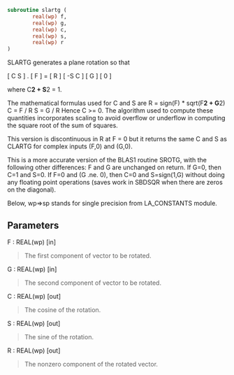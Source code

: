 ```fortran
subroutine slartg (
		real(wp) f,
		real(wp) g,
		real(wp) c,
		real(wp) s,
		real(wp) r
)
```

SLARTG generates a plane rotation so that

[  C  S  ]  .  [ F ]  =  [ R ]
[ -S  C  ]     [ G ]     [ 0 ]

where C**2 + S**2 = 1.

The mathematical formulas used for C and S are
R = sign(F) * sqrt(F**2 + G**2)
C = F / R
S = G / R
Hence C >= 0. The algorithm used to compute these quantities
incorporates scaling to avoid overflow or underflow in computing the
square root of the sum of squares.

This version is discontinuous in R at F = 0 but it returns the same
C and S as CLARTG for complex inputs (F,0) and (G,0).

This is a more accurate version of the BLAS1 routine SROTG,
with the following other differences:
F and G are unchanged on return.
If G=0, then C=1 and S=0.
If F=0 and (G .ne. 0), then C=0 and S=sign(1,G) without doing any
floating point operations (saves work in SBDSQR when
there are zeros on the diagonal).

Below, wp=>sp stands for single precision from LA_CONSTANTS module.

## Parameters
F : REAL(wp) [in]
> The first component of vector to be rotated.

G : REAL(wp) [in]
> The second component of vector to be rotated.

C : REAL(wp) [out]
> The cosine of the rotation.

S : REAL(wp) [out]
> The sine of the rotation.

R : REAL(wp) [out]
> The nonzero component of the rotated vector.
